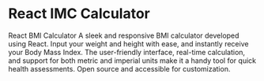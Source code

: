 # React IMC Calculator
  React BMI Calculator  A sleek and responsive BMI calculator developed using React. Input your weight and height with ease, and instantly receive your Body Mass Index. The user-friendly interface, real-time calculation, and support for both metric and imperial units make it a handy tool for quick health assessments. Open source and accessible for customization.
